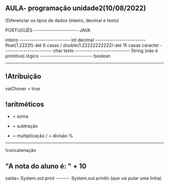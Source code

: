 
AULA- programação unidade2(10/08/2022)
-----------------------------------------------------------
!Diferenciar os tipos de dados (inteiro, decimal e texto)

PORTUGUÊS ---------------------- JAVA

inteiro ------------------------- int
decimal ------------------------- float(1.2222f)-até 6 casas / double(1.22222222222)-até 15 casas
caracter ------------------------ char
texto --------------------------- String (não é primitivo)
lógico -------------------------- boolean

------------------------------------
!Atribuição
------------------------------------
vaiChover = true 

!aritméticos
-------------------------------------
+ = soma
- = subtração
* = multiplicação
/ = divisão
%
--------------------------------------
!concatenação

"A nota do aluno é: " + 10
--------------------------------------

saída=  System.out.print
------- System.out.println (que vai pular uma linha)
